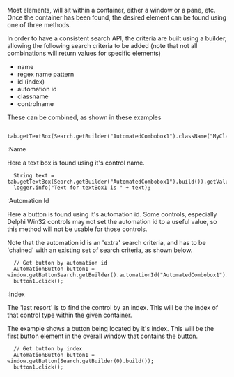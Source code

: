 Most elements, will sit within a container, either a window or a pane, etc. Once the container has been found, the desired element can be found using one of three methods. 

In order to have a consistent search API, the criteria are built using a builder, allowing the following search criteria to be added (note that not all combinations will return values for specific elements)

* name
* regex name pattern
* id (index)
* automation id
* classname
* controlname

These can be combined, as shown in these examples

```
  tab.getTextBox(Search.getBuilder("AutomatedCombobox1").className("MyClassName").build()).getValue();
```

:Name

Here a text box is found using it's control name.

```
  String text = tab.getTextBox(Search.getBuilder("AutomatedCombobox1").build()).getValue();
  logger.info("Text for textBox1 is " + text);
```

:Automation Id

Here a button is found using it's automation id. Some controls, especially Delphi Win32 controls may not set the automation id to a useful value, so this method will not be usable for those controls.

Note that the automation id is an 'extra' search criteria, and has to be 'chained' with an existing set of search criteria, as shown below.

```
  // Get button by automation id
  AutomationButton button1 = window.getButtonSearch.getBuilder().automationId("AutomatedCombobox1").build());
  button1.click();
```

:Index

The 'last resort' is to find the control by an index. This will be the index of that control type within the given container.

The example shows a button being located by it's index. This will be the first button element in the overall window that contains the button.

```
  // Get button by index
  AutomationButton button1 = window.getButton(Search.getBuilder(0).build());
  button1.click();
```